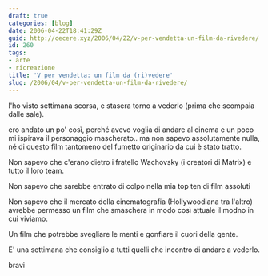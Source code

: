 ```yaml
---
draft: true
categories: [blog]
date: 2006-04-22T18:41:29Z
guid: http://cecere.xyz/2006/04/22/v-per-vendetta-un-film-da-rivedere/
id: 260
tags:
- arte
- ricreazione
title: 'V per vendetta: un film da (ri)vedere'
slug: /2006/04/v-per-vendetta-un-film-da-rivedere/
---
```


l'ho visto settimana scorsa, e stasera torno a vederlo (prima che scompaia dalle sale).

ero andato un po' così, perché avevo voglia di andare al cinema e un poco mi ispirava il personaggio mascherato.. ma non sapevo assolutamente nulla, né di questo film tantomeno del fumetto originario da cui è stato tratto.

Non sapevo che c'erano dietro i fratello Wachovsky (i creatori di Matrix) e tutto il loro team.
  
Non sapevo che sarebbe entrato di colpo nella mia top ten di film assoluti
  
Non sapevo che il mercato della cinematografia (Hollywoodiana tra l'altro) avrebbe permesso un film che smaschera in modo così attuale il modno in cui viviamo.
  
Un film che potrebbe svegliare le menti e gonfiare il cuori della gente.

E' una settimana che consiglio a tutti quelli che incontro di andare a vederlo.

bravi